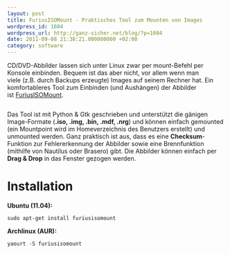 ```yaml
---
layout: post
title: FuriusISOMount - Praktisches Tool zum Mounten von Images
wordpress_id: 1604
wordpress_url: http://ganz-sicher.net/blog/?p=1604
date: 2011-09-08 21:38:21.000000000 +02:00
category: software
---
```

CD/DVD-Abbilder lassen sich unter Linux zwar per mount-Befehl per Konsole einbinden. Bequem ist das aber nicht, vor allem wenn man viele (z.B. durch Backups erzeugte) Images auf seinem Rechner hat. Ein komfortableres Tool zum Einbinden (und Aushängen) der Abbilder ist <a href="https://launchpad.net/furiusisomount/">FuriusISOMount</a>.

<img class="borderimg centered" title="Furius ISO Mount Tool 0.11.3.1_010" src="{{site.url}}/wp-content/uploads/Furius-ISO-Mount-Tool-0.11.3.1_010-300x172.jpg" alt="" />

Das Tool ist mit Python &amp; Gtk geschrieben und unterstützt die gänigen Image-Formate (<strong>.iso, .img, .bin, .mdf, .nrg</strong>) und können einfach gemounted (ein Mountpoint wird im Homeverzeichnis des Benutzers erstellt) und unmounted werden. Ganz praktisch ist aus, dass es eine <strong>Checksum</strong>-Funktion zur Fehlererkennung der Abbilder sowie eine Brennfunktion (mithilfe von Nautilus oder Brasero) gibt. Die Abbilder können einfach per <strong>Drag &amp; Drop</strong> in das Fenster gezogen werden.

Installation
=============
**Ubuntu (11.04):**

	sudo apt-get install furiusisomount

**Archlinux (AUR):**
	
	yaourt -S furiusisomount
